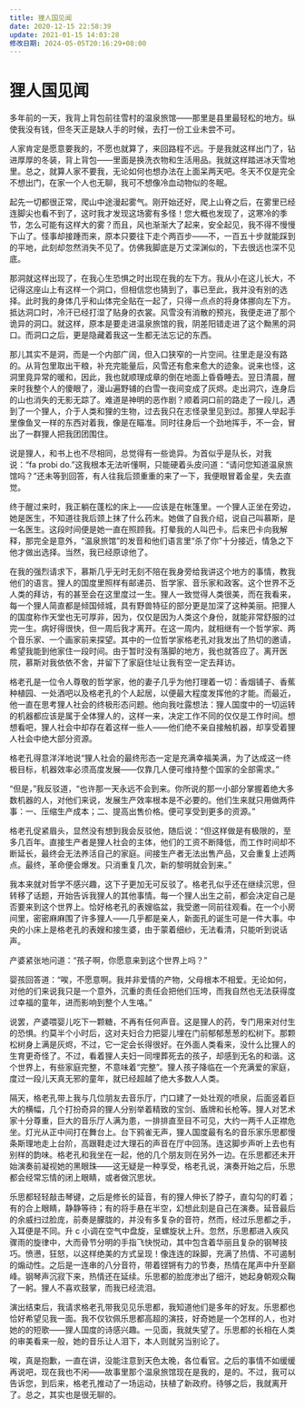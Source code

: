 ```yaml
---
title: 狸人国见闻
date: 2020-12-15 22:58:39
update: 2021-01-15 14:03:28
修改日期: 2024-05-05T20:16:29+08:00
---
```


# 狸人国见闻

多年前的一天，我背上背包前往雪村的温泉旅馆——那里是县里最轻松的地方。纵使我没有钱，但冬天正是缺人手的时候，去打一份工业未尝不可。

人家肯定是愿意要我的，不愿也就算了，来回路程不远。于是我就这样出门了，钻进厚厚的冬装，背上背包——里面是换洗衣物和生活用品。我就这样踏进冰天雪地里。总之，就算人家不要我，无论如何也想办法在上面呆两天吧。冬天不仅是完全不想出门，在家一个人也无聊，我可不想像冷血动物似的冬眠。

起先一切都很正常，爬山中途漫起雾气。刚开始还好，爬上山脊之后，在雾里已经连脚尖也看不到了，这时我才发现这场雾有多怪！您大概也发现了，这寒冷的季节，怎么可能有这样大的雾？而且，风也渐渐大了起来，安全起见，我不得不慢慢下山了。怪事却接踵而来，原本只要往下走个两百步——不，一百五十步就能踩到的平地，此刻却忽然消失不见了。仿佛我脚底是万丈深渊似的，下去很远也深不见底。

那洞就这样出现了，在我心生恐惧之时出现在我的左下方。我从小在这儿长大，不记得这座山上有这样一个洞口，但相信您也猜到了，事已至此，我并没有别的选择。此时我的身体几乎和山体完全贴在一起了，只得一点点的将身体挪向左下方。抵达洞口时，冷汗已经打湿了贴身的衣裳。风雪没有消散的预兆，我便走进了那个诡异的洞口。就这样，原本是要走进温泉旅馆的我，阴差阳错走进了这个黝黑的洞口。而洞口之后，更是隐藏着我这一生都无法忘记的东西。

那儿其实不是洞，而是一个内部广阔，但入口狭窄的一片空间。往里走是没有路的。从背包里取出干粮，补充完能量后，风雪还有愈来愈大的迹象。说来也怪，这洞里竟异常的暖和，因此，我也就顺理成章的倒在地面上昏昏睡去。翌日清晨，醒来时我整个人的傻眼了，漫山遍野铺的白雪一夜间变成了灰烬。走出洞穴，连身后的山也消失的无影无踪了。难道是神明的恶作剧？顺着洞口前的路走了一段儿，遇到了一个狸人，介于人类和狸的生物，过去我只在志怪录里见到过。那狸人举起手里像鱼叉一样的东西对着我，像是在瞄准。同时往身后一个劲地挥手，不一会，冒出了一群狸人把我团团围住。

说是狸人，和书上也不尽相同，总觉得有一些诡异。为首似乎是队长，对我说：“fa probi do.”这我根本无法听懂啊，只能硬着头皮问道：“请问您知道温泉旅馆吗？”还未等到回答，有人往我后颈重重的来了一下，我便眼冒着金星，失去直觉。

终于醒过来时，我正躺在蓬松的床上——应该是在帐篷里。一个狸人正坐在旁边，她是医生，不知道往我后颈上抹了什么药末。她做了自我介绍，说自己叫慕斯，是一名医生。这段时间便是她一直在照顾我。打晕我的人叫巴卡。后来巴卡向我解释，那完全是意外，“温泉旅馆”的发音和他们语言里“杀了你”十分接近，情急之下他才做出选择。当然，我已经原谅他了。

在我的强烈请求下，慕斯几乎无时无刻不陪在我身旁给我讲这个地方的事情，教我他们的语言。狸人的国度里照样有邮递员、哲学家、音乐家和政客。这个世界不乏人类的拜访，有的甚至会在这里度过一生。狸人一致觉得人类很美，而在我看来，每一个狸人简直都是倾国倾城，具有野兽特征的部分更是加深了这种美丽。把狸人的国度称作天堂也无可厚非，因为，仅仅是因为人类这个身份，就能非常舒服的过完一生。病好得很快，但一周后我才离开。在这一周内，就相继有一个哲学家、两个音乐家、一个画家前来探望。其中的一位哲学家格老孔对我发出了热切的邀请，希望我能到他家住一段时间。由于暂时没有落脚的地方，我也就答应了。离开医院，慕斯对我依依不舍，并留下了家庭住址让我有空一定去拜访。

格老孔是一位令人尊敬的哲学家，他的妻子几乎为他打理着一切：香烟铺子、香蕉种植园、一处酒吧以及格老孔的个人起居，以便最大程度发挥他的才能。而最近，他一直在思考狸人社会的终极形态问题。他向我吐露想法：狸人国度中的一切运转的机器都应该是属于全体狸人的，这样一来，决定工作不同的仅仅是工作时间。想想看吧，狸人社会中却存在着这样一些人——他们绝不亲自接触机器，却享受着狸人社会中绝大部分资源。

格老孔得意洋洋地说“狸人社会的最终形态一定是充满幸福美满，为了达成这一终极目标，机器效率必须高度发展——仅靠几人便可维持整个国家的全部需求。”

“但是，”我反驳道，“也许那一天永远不会到来。你所说的那一小部分掌握着绝大多数机器的人，对他们来说，发展生产效率根本是不必要的。他们生来就只用做两件事：一、压缩生产成本；二、提高出售价格。便可享受到更多的资源。”

格老孔促紧眉头，显然没有想到我会反驳他，随后说：“但这样做是有极限的，至多几百年。直接生产者是狸人社会的主体，他们的工资不断降低，而工作时间却不断延长，最终会无法养活自己的家庭。间接生产者无法出售产品，又会重复上述两点。最终，革命便会爆发。只消重复几次，新的黎明就会到来。”

我本来就对哲学不感兴趣，这下子更加无可反驳了。格老孔似乎还在继续沉思，但转移了话题，开始告诉我狸人的其他事情。每一个狸人出生之前，都会决定自己是否要来到这个世界上。恰好格老孔的表嫂临盆，我受邀一同前往观看。在一个小房间里，密密麻麻围了许多狸人——几乎都是亲人，新面孔的诞生可是一件大事。中央的小床上是格老孔的表嫂和接生婆，由于蒙着细纱，无法看清，只能听到说话声。

产婆紧张地问道：“孩子啊，你愿意来到这个世界上吗？”

婴孩回答道：“唉，不愿意啊。我并非爱情的产物，父母根本不相爱。无论如何，对他的们来说我只是一个意外，沉重的责任会把他们压垮，而我自然也无法获得度过幸福的童年，进而影响到整个人生咯。”

说罢，产婆喂婴儿吃下一颗糖，不再有任何声音。这是狸人的药，专门用来对付生的恐惧。约莫半个小时后，这对夫妇合力把婴儿埋在门前郁郁葱葱的松树下。那颗松树身上满是灰烬，不过，它一定会长得很好。在外面人类看来，没什么比狸人的生育更奇怪了。不过，看着狸人夫妇一同埋葬死去的孩子，却感到无名的和谐。这个世界上，有些家庭完整，不意味着“完整”。狸人孩子降临在一个充满爱的家庭，度过一段儿天真无邪的童年，就已经超越了绝大多数人人类。

隔天，格老孔带上我与几位朋友去音乐厅，门口建了一处壮观的喷泉，后面竖着巨大的横幅，几个打扮奇异的狸人分别举着精致的宝剑、盾牌和长枪等。狸人对艺术家十分尊重，巨大的音乐厅人满为患，一排排直至目不可见，大约一两千人正襟危坐。灯光从正中间打在舞台上。台下鸦雀无声，狸人国度最有名的音乐家乐思都慢条斯理地走上台阶，高跟鞋走过大理石的声音在厅中回荡。连这脚步声听上去也有别样的韵味。格老孔和我坐在一起，他的几个朋友则在另外一边。在乐思都还未开始演奏前凝视她的黑眼珠——这无疑是一种享受，格老孔说，演奏开始之后，乐思都会经常忘情的闭上眼睛，或者做沉思状。

乐思都轻轻敲击琴键，之后是修长的延音，有的狸人伸长了脖子，直勾勾的盯着；有的合上眼睛，静静等待；有的将手悬在半空，幻想此刻是自己在演奏。延音最后的余威扫过脸庞，前奏是朦胧的，并没有多复杂的音符，然而，经过乐思都之手，入耳便是不同。升 c 小调在空气中盘旋，呈螺旋状上升。忽然，乐思都进入疾风骤雨的旋律中，大而骨节分明的手指飞快悦动，其中包含着华丽且复杂的钢琴技巧。愤懑，狂怒，以这样绝美的方式呈现！像连连的跺脚，充满了热情、不可遏制的煽动性。之后是一连串的八分音符，带着铿锵有力的节奏，热情在尾声中升至巅峰。钢琴声沉寂下来，热情还在延续。乐思都的脸庞渗出了细汗，她起身朝观众鞠了一躬。狸人不喜欢鼓掌，而我已经流泪。

演出结束后，我请求格老孔带我见见乐思都，我知道他们是多年的好友。乐思都也恰好希望见我一面。我不仅钦佩乐思都高超的演技，好奇她是一个怎样的人，也对她的的短歌——狸人国度的诗感兴趣。一见面，我就失望了。乐思都的长相在人类的审美看来一般，她的音乐让人泪下，本人则就另当别论了。

唉，真是抱歉，一直在讲，没能注意到天色太晚，各位看官。之后的事情不如缓缓再说吧，现在我也不闲——故事里那个温泉旅馆现在是我的，是的。不过，我可以告诉您，到后来，格老孔推动了一场运动，扶植了新政府。待够之后，我就离开了。总之，其实也是很无聊的。